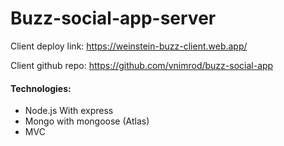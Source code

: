 # Buzz-social-app-server

Client deploy link: https://weinstein-buzz-client.web.app/

Client github repo: https://github.com/vnimrod/buzz-social-app

#### Technologies:
- Node.js With express
- Mongo with mongoose (Atlas)
- MVC
